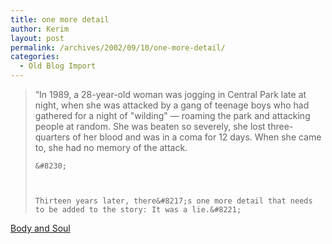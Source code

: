 ```yaml
---
title: one more detail
author: Kerim
layout: post
permalink: /archives/2002/09/10/one-more-detail/
categories:
  - Old Blog Import
---
```


>   &#8220;In 1989, a 28-year-old woman was jogging in Central Park late at night, when she was attacked by a gang of teenage boys who had gathered for a night of "wilding" &#8212; roaming the park and attacking people at random. She was beaten so severely, she lost three-quarters of her blood and was in a coma for 12 days. When she came to, she had no memory of the attack. 
>   
>   
>     &#8230;
>   
>   
>   
>     Thirteen years later, there&#8217;s one more detail that needs to be added to the story: It was a lie.&#8221;
>   


<a href="http://bodyandsoul.blogspot.com/2002_09_08_bodyandsoul_archive.html#81334228" onclick="_gaq.push(['_trackEvent', 'outbound-article', 'http://bodyandsoul.blogspot.com/2002_09_08_bodyandsoul_archive.html#81334228', 'Body and Soul']);" >Body and Soul</a>

